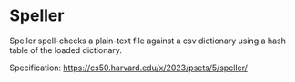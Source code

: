 # Speller
Speller spell-checks a plain-text file against a csv dictionary using a hash table of the loaded dictionary.

Specification: https://cs50.harvard.edu/x/2023/psets/5/speller/
